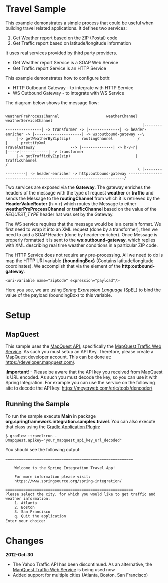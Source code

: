 Travel Sample
=============

This example demonstrates a simple process that could be useful when building travel related applications. It defines two services:

1. Get Weather report based on the ZIP (Postal) code
2. Get Traffic report based on latitude/longitude information

It uses real services provided by third party providers.

* Get Weather report Service is a SOAP Web Service
* Get Traffic report Service is an HTTP Service

This example demonstrates how to configure both:

* HTTP Outbound Gateway - to integrate with HTTP Service
* WS Outbound Gateway - to integrate with WS Service

The diagram below shows the message flow:

		                                                          weatherPreProcessChannel                     weatherChannel                         weatherServiceChannel
		                                                         |------------------------| -> transformer -> |--------------| -> header-enricher -> |---------------------| -> ws:outbound-gateway --\
	     |-> getWeatherByZip(zip)     routingChannel           /                                                                                                                                       |      prettifyXml
	TravelGateway                --> |--------------| -> h-v-r|                                                                                                                                        |---->|------------| -> transformer
	     |-> getTrafficByZip(zip)                             |     trafficChannel                                                                                                                    /
	                                                           \ |-----------------| -> header-enricher -> http:outbound-gateway --------------------------------------------------------------------/

Two services are exposed via the **Gateway**. The gateway enriches the headers of the message with the type of request **weather** or **traffic** and sends the Message to the **routingChannel** from which it is retrieved by the **HeaderValueRouter** (h-v-r) which routes the Message to either **weatherPreProcessChannel** or **trafficChannel** based on the value of the *REQUEST_TYPE* header hat was set by the Gateway.

The WS service requires that the message would be is a certain format. We first need to wrap it into an XML request (done by a transformer), then we need to add a SOAP Header (done by header-enricher). Once Message is properly formatted it is sent to the **ws:outbound-gateway**, which replies with XML describing real time weather conditions in a particular ZIP code.

The HTTP Service does not require any pre-processing. All we need to do is map the HTTP URI variable **{boundingBox}** (Contains latitude/longitude coordinates).
We accomplish that via the **<uri-variable>** element of the **http:outbound-gateway**.

	<uri-variable name="zipCode" expression="payload"/>

Here you see, we are using *Spring Expression Language* (SpEL) to bind the value of the payload (boundingBox) to this variable.

# Setup

## MapQuest

This sample uses the [MapQuest API][], specifically the [MapQuest Traffic Web Service][]. As such you must setup an API Key. Therefore, please create a MapQuest developer account. This can be done at: https://developer.mapquest.com/.

¡**Important**! - Please be aware that the API key you received from MapQuest is URL encoded. As such you must decode the key, so you can use it with Spring Integration. For example you can use the service on the following site to decode the API key: https://meyerweb.com/eric/tools/dencoder/

## Running the Sample

To run the sample execute **Main** in package **org.springframework.integration.samples.travel**. 
You can also execute that class using the [Gradle Application Plugin](https://www.gradle.org/docs/current/userguide/application_plugin.html):

    $ gradlew :travel:run -Dmapquest.apikey="your_mapquest_api_key_url_decoded"

You should see the following output:

	=========================================================

	    Welcome to the Spring Integration Travel App!

	    For more information please visit:
	    https://www.springsource.org/spring-integration/

	=========================================================
	Please select the city, for which you would like to get traffic and weather information:
		1. Atlanta
		2. Boston
		3. San Francisco
		q. Quit the application
	Enter your choice:

# Changes

**2012-Oct-30**

* The Yahoo Traffic API has been discontinued. As an alternative, the [MapQuest Traffic Web Service] is being used now
* Added support for multiple cities (Atlanta, Boston, San Francisco)


[MapQuest API]: https://www.mapquestapi.com/
[MapQuest Traffic Web Service]: https://platform.beta.mapquest.com/traffic/






